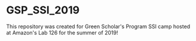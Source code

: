 # GSP_SSI_2019
This repository was created for Green Scholar's Program SSI camp hosted at Amazon's Lab 126 for the summer of 2019!

